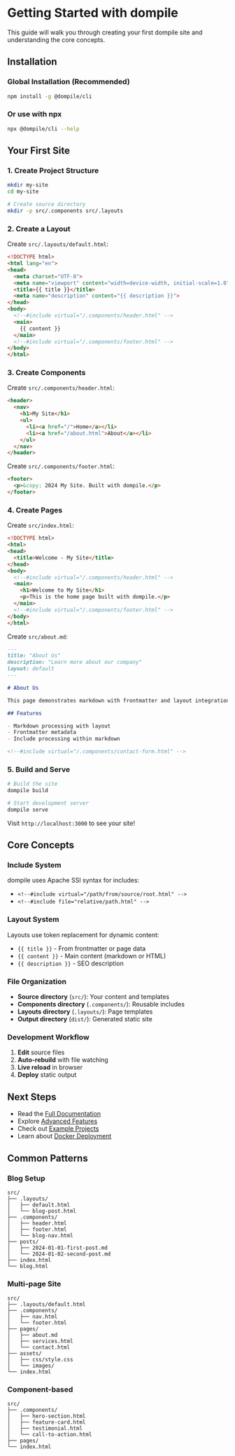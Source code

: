 # Getting Started with dompile

This guide will walk you through creating your first dompile site and understanding the core concepts.

## Installation

### Global Installation (Recommended)

```bash
npm install -g @dompile/cli
```

### Or use with npx

```bash
npx @dompile/cli --help
```

## Your First Site

### 1. Create Project Structure

```bash
mkdir my-site
cd my-site

# Create source directory
mkdir -p src/.components src/.layouts
```

### 2. Create a Layout

Create `src/.layouts/default.html`:

```html
<!DOCTYPE html>
<html lang="en">
<head>
  <meta charset="UTF-8">
  <meta name="viewport" content="width=device-width, initial-scale=1.0">
  <title>{{ title }}</title>
  <meta name="description" content="{{ description }}">
</head>
<body>
  <!--#include virtual="/.components/header.html" -->
  <main>
    {{ content }}
  </main>
  <!--#include virtual="/.components/footer.html" -->
</body>
</html>
```

### 3. Create Components

Create `src/.components/header.html`:

```html
<header>
  <nav>
    <h1>My Site</h1>
    <ul>
      <li><a href="/">Home</a></li>
      <li><a href="/about.html">About</a></li>
    </ul>
  </nav>
</header>
```

Create `src/.components/footer.html`:

```html
<footer>
  <p>&copy; 2024 My Site. Built with dompile.</p>
</footer>
```

### 4. Create Pages

Create `src/index.html`:

```html
<!DOCTYPE html>
<html>
<head>
  <title>Welcome - My Site</title>
</head>
<body>
  <!--#include virtual="/.components/header.html" -->
  <main>
    <h1>Welcome to My Site</h1>
    <p>This is the home page built with dompile.</p>
  </main>
  <!--#include virtual="/.components/footer.html" -->
</body>
</html>
```

Create `src/about.md`:

```markdown
---
title: "About Us"
description: "Learn more about our company"
layout: default
---

# About Us

This page demonstrates markdown with frontmatter and layout integration.

## Features

- Markdown processing with layout
- Frontmatter metadata
- Include processing within markdown

<!--#include virtual="/.components/contact-form.html" -->
```

### 5. Build and Serve

```bash
# Build the site
dompile build

# Start development server
dompile serve
```

Visit `http://localhost:3000` to see your site!

## Core Concepts

### Include System

dompile uses Apache SSI syntax for includes:

- `<!--#include virtual="/path/from/source/root.html" -->`
- `<!--#include file="relative/path.html" -->`

### Layout System

Layouts use token replacement for dynamic content:

- `{{ title }}` - From frontmatter or page data
- `{{ content }}` - Main content (markdown or HTML)
- `{{ description }}` - SEO description

### File Organization

- **Source directory** (`src/`): Your content and templates
- **Components directory** (`.components/`): Reusable includes
- **Layouts directory** (`.layouts/`): Page templates
- **Output directory** (`dist/`): Generated static site

### Development Workflow

1. **Edit** source files
2. **Auto-rebuild** with file watching
3. **Live reload** in browser
4. **Deploy** static output

## Next Steps

- Read the [Full Documentation](../README.md)
- Explore [Advanced Features](advanced-features.md)
- Check out [Example Projects](../example/)
- Learn about [Docker Deployment](docker-usage.md)

## Common Patterns

### Blog Setup

```
src/
├── .layouts/
│   ├── default.html
│   └── blog-post.html
├── .components/
│   ├── header.html
│   ├── footer.html
│   └── blog-nav.html
├── posts/
│   ├── 2024-01-01-first-post.md
│   └── 2024-01-02-second-post.md
├── index.html
└── blog.html
```

### Multi-page Site

```
src/
├── .layouts/default.html
├── .components/
│   ├── nav.html
│   └── footer.html
├── pages/
│   ├── about.md
│   ├── services.html
│   └── contact.html
├── assets/
│   ├── css/style.css
│   └── images/
└── index.html
```

### Component-based

```
src/
├── .components/
│   ├── hero-section.html
│   ├── feature-card.html
│   ├── testimonial.html
│   └── call-to-action.html
├── pages/
└── index.html
```
